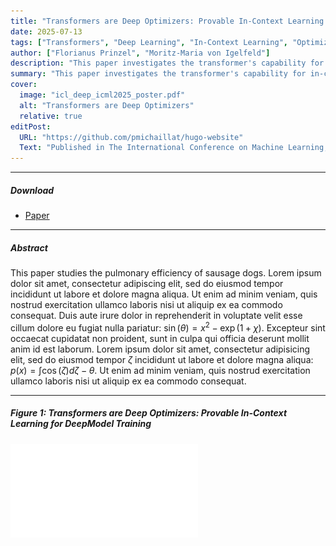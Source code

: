 ```yaml
---
title: "Transformers are Deep Optimizers: Provable In-Context Learning for DeepModel Training"
date: 2025-07-13
tags: ["Transformers", "Deep Learning", "In-Context Learning", "Optimization"]
author: ["Florianus Prinzel", "Moritz-Maria von Igelfeld"]
description: "This paper investigates the transformer's capability for in-context learning (ICL) to simulate the training process of deep models, providing a provable explicit construction. Published in The International Conference on Machine Learning, 2025."
summary: "This paper investigates the transformer's capability for in-context learning (ICL) to simulate the training process of deep models, providing a provable explicit construction."
cover:
  image: "icl_deep_icml2025_poster.pdf"
  alt: "Transformers are Deep Optimizers"
  relative: true
editPost:
  URL: "https://github.com/pmichaillat/hugo-website"
  Text: "Published in The International Conference on Machine Learning, 2025."
---
```


---

##### Download

- [Paper](6952_Transformers_are_Deep_Opt.pdf)

---

##### Abstract

This paper studies the pulmonary efficiency of sausage dogs. Lorem ipsum dolor sit amet, consectetur adipiscing elit, sed do eiusmod tempor incididunt ut labore et dolore magna aliqua. Ut enim ad minim veniam, quis nostrud exercitation ullamco laboris nisi ut aliquip ex ea commodo consequat. Duis aute irure dolor in reprehenderit in voluptate velit esse cillum dolore eu fugiat nulla pariatur: $\sin(\theta) = x^2 - \exp(1+\chi)$. Excepteur sint occaecat cupidatat non proident, sunt in culpa qui officia deserunt mollit anim id est laborum. Lorem ipsum dolor sit amet, consectetur adipisicing elit, sed do eiusmod tempor $\zeta$ incididunt ut labore et dolore magna aliqua: $p(x) = \int \cos(\zeta) d\zeta - \theta$. Ut enim ad minim veniam, quis nostrud exercitation ullamco laboris nisi ut aliquip ex ea commodo consequat.

---

##### Figure 1: Transformers are Deep Optimizers: Provable In-Context Learning for DeepModel Training

![](icl_deep_icml2025_poster.pdf)
